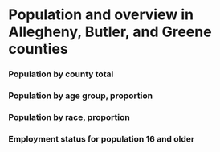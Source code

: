 # Population and overview in Allegheny, Butler, and Greene counties


### Population by county total



<div class="flourish-embed flourish-chart" data-src="visualisation/11361192"><script src="https://public.flourish.studio/resources/embed.js"></script></div>



### Population by age group, proportion


<div class="flourish-embed flourish-chart" data-src="visualisation/11398314"><script src="https://public.flourish.studio/resources/embed.js"></script></div>


### Population by race, proportion


<div class="flourish-embed flourish-chart" data-src="visualisation/11398294"><script src="https://public.flourish.studio/resources/embed.js"></script></div>


### Employment status for population 16 and older


<div class="flourish-embed flourish-chart" data-src="visualisation/11398393"><script src="https://public.flourish.studio/resources/embed.js"></script></div>

